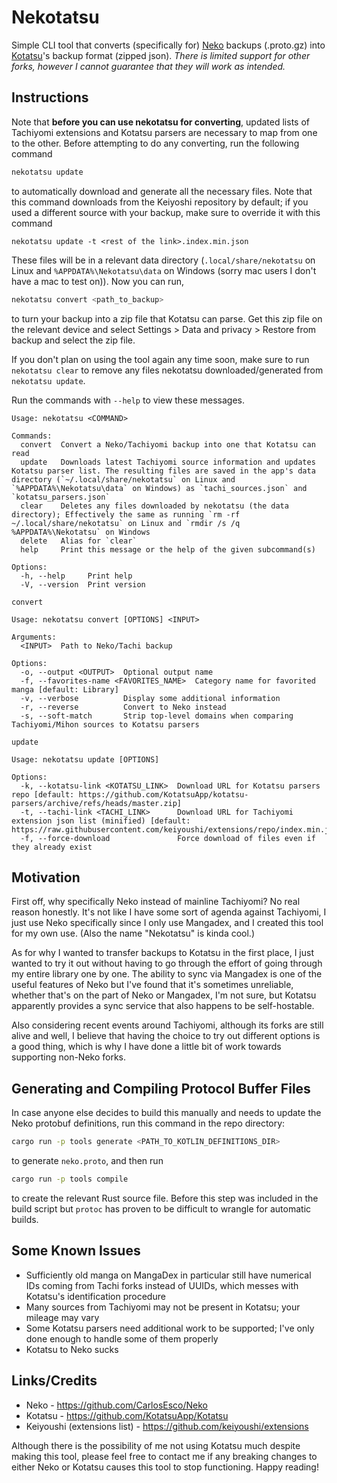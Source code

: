 # Nekotatsu
Simple CLI tool that converts (specifically for) [Neko](https://github.com/CarlosEsco/Neko) backups (.proto.gz) into [Kotatsu](https://github.com/KotatsuApp/Kotatsu)'s backup format (zipped json). *There is limited support for other forks, however I cannot guarantee that they will work as intended.*

## Instructions
Note that **before you can use nekotatsu for converting**, updated lists of Tachiyomi extensions and Kotatsu parsers are necessary to map from one to the other.
Before attempting to do any converting, run the following command
```bash
nekotatsu update
```
to automatically download and generate all the necessary files. Note that this command downloads from the Keiyoshi repository by default; if you used a different source with your backup, make sure to override it with this command
```
nekotatsu update -t <rest of the link>.index.min.json
```
 These files will be in a relevant data directory (`.local/share/nekotatsu` on Linux and `%APPDATA%\Nekotatsu\data` on Windows (sorry mac users I don't have a mac to test on)). Now you can run,
```bash
nekotatsu convert <path_to_backup>
```
to turn your backup into a zip file that Kotatsu can parse. Get this zip file on the relevant device and select Settings > Data and privacy > Restore from backup and select the zip file.

If you don't plan on using the tool again any time soon, make sure to run `nekotatsu clear` to remove any files nekotatsu downloaded/generated from `nekotatsu update`.

Run the commands with `--help` to view these messages.

```
Usage: nekotatsu <COMMAND>

Commands:
  convert  Convert a Neko/Tachiyomi backup into one that Kotatsu can read
  update   Downloads latest Tachiyomi source information and updates Kotatsu parser list. The resulting files are saved in the app's data directory (`~/.local/share/nekotatsu` on Linux and `%APPDATA%\Nekotatsu\data` on Windows) as `tachi_sources.json` and `kotatsu_parsers.json`
  clear    Deletes any files downloaded by nekotatsu (the data directory); Effectively the same as running `rm -rf ~/.local/share/nekotatsu` on Linux and `rmdir /s /q %APPDATA%\Nekotatsu` on Windows
  delete   Alias for `clear`
  help     Print this message or the help of the given subcommand(s)

Options:
  -h, --help     Print help
  -V, --version  Print version
```

`convert`
```
Usage: nekotatsu convert [OPTIONS] <INPUT>

Arguments:
  <INPUT>  Path to Neko/Tachi backup

Options:
  -o, --output <OUTPUT>  Optional output name
  -f, --favorites-name <FAVORITES_NAME>  Category name for favorited manga [default: Library]
  -v, --verbose          Display some additional information
  -r, --reverse          Convert to Neko instead
  -s, --soft-match       Strip top-level domains when comparing Tachiyomi/Mihon sources to Kotatsu parsers
```

`update`
```
Usage: nekotatsu update [OPTIONS]

Options:
  -k, --kotatsu-link <KOTATSU_LINK>  Download URL for Kotatsu parsers repo [default: https://github.com/KotatsuApp/kotatsu-parsers/archive/refs/heads/master.zip]
  -t, --tachi-link <TACHI_LINK>      Download URL for Tachiyomi extension json list (minified) [default: https://raw.githubusercontent.com/keiyoushi/extensions/repo/index.min.json]
  -f, --force-download               Force download of files even if they already exist
```

## Motivation
First off, why specifically Neko instead of mainline Tachiyomi? No real reason honestly. It's not like I have some sort of agenda against Tachiyomi, I just use Neko specifically since I only use Mangadex, and I created this tool for my own use. (Also the name "Nekotatsu" is kinda cool.)

As for why I wanted to transfer backups to Kotatsu in the first place, I just wanted to try it out without having to go through the effort of going through my entire library one by one. The ability to sync via Mangadex is one of the useful features of Neko but I've found that it's sometimes unreliable, whether that's on the part of Neko or Mangadex, I'm not sure, but Kotatsu apparently provides a sync service that also happens to be self-hostable.

Also considering recent events around Tachiyomi, although its forks are still alive and well, I believe that having the choice to try out different options is a good thing, which is why I have done a little bit of work towards supporting non-Neko forks.

## Generating and Compiling Protocol Buffer Files
In case anyone else decides to build this manually and needs to update the Neko protobuf definitions, run this command in the repo directory:
```bash
cargo run -p tools generate <PATH_TO_KOTLIN_DEFINITIONS_DIR>
```
to generate `neko.proto`, and then run
```bash
cargo run -p tools compile
```
to create the relevant Rust source file. Before this step was included in the build script but `protoc` has proven to be difficult to wrangle for automatic builds.

## Some Known Issues
 - Sufficiently old manga on MangaDex in particular still have numerical IDs coming from Tachi forks instead of UUIDs, which messes with Kotatsu's identification procedure
 - Many sources from Tachiyomi may not be present in Kotatsu; your mileage may vary
 - Some Kotatsu parsers need additional work to be supported; I've only done enough to handle some of them properly
 - Kotatsu to Neko sucks

## Links/Credits
 - Neko - https://github.com/CarlosEsco/Neko
 - Kotatsu - https://github.com/KotatsuApp/Kotatsu
 - Keiyoushi (extensions list) - https://github.com/keiyoushi/extensions

Although there is the possibility of me not using Kotatsu much despite making this tool, please feel free to contact me if any breaking changes to either Neko or Kotatsu causes this tool to stop functioning. Happy reading!